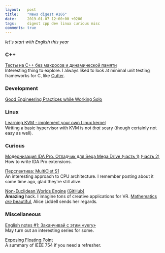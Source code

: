 ```yaml
---
layout:   post
title:    "News digest #166"
date:     2019-01-07 12:00:00 +0200
tags:     digest cpp dev linux curious misc
comments: true
---
```


_let's start with English this year_

### C++

[Тесты на C++ без макросов и динамической памяти](https://habr.com/post/434906/)<br/>
Interesting thing to explore. I always liked to look at minimal unit testing frameworks for C, like [Cutter](http://cutter.sourceforge.net).

### Development

[Good Engineering Practices while Working Solo](https://blog.bitsrc.io/good-engineering-practices-while-working-solo-ad872e727af4)

### Linux

[Learning KVM - implement your own Linux kernel](https://david942j.blogspot.com/2018/10/note-learning-kvm-implement-your-own.html)<br/>
Writing a basic hypervisor with KVM is not _that_ scary (though certainly not easy as well).

### Curious

[Модернизация IDA Pro. Отладчик для Sega Mega Drive (часть 1)](https://habr.com/post/434992/) [(часть 2)](https://habr.com/post/435002/)<br/>
How to write IDA Pro extensions.

[Перспектива: MultiClet S1](https://habr.com/post/434982/)<br/>
An interesting approach to CPU architecture. I remember posting about it some time ago, glad they're still alive.

[Non-Euclidean Worlds Engine](https://www.youtube.com/watch?v=kEB11PQ9Eo8&feature=youtu.be) [(GitHub)](https://github.com/HackerPoet/NonEuclidean)<br/>
**Amazing** hack. I imagine tons of creative applications for VR. [Mathematics _are_ beautiful](https://www.youtube.com/watch?v=slT4yb8mEac), Alice Liddell sends her regards.

### Miscellaneous

[English notes #1: Заканчивай с этим «very»](https://habr.com/company/flant/blog/434648/)<br/>
May turn out an interesting series for some.

[Exposing Floating Point](https://ciechanow.ski/exposing-floating-point/)<br/>
A summary of IEEE 754 if you need a refresher.
